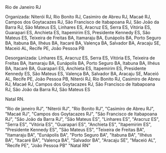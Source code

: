 Rio de Janeiro RJ 

Organizada:
Niterói RJ, Rio Bonito RJ, Casimiro de Abreu RJ, Macaé RJ, Campos dos Goytacazes RJ, São Francisco de Itabapoana RJ, São João da Barra RJ, São Mateus ES, Linhares ES, Aracruz ES, Serra ES, Vitória ES, Guarapari ES, Anchieta ES, Itapemirim ES, Presidente Kennedy ES, São Mateus ES, Teixeira de Freitas BA, Itamaraju BA, Eunápolis BA, Porto Seguro BA, Itabuna BA, Ilhéus BA, Itacaré BA, Valença BA, Salvador BA, Aracaju SE, Maceió AL, Recife PE, João Pessoa PB 


Desorganizada:
Linhares ES, Aracruz ES, Serra ES, Vitória ES,  Teixeira de Freitas BA, Itamaraju BA, Eunápolis BA, Porto Seguro BA, Itabuna BA, Ilhéus BA, Itacaré BA, Guarapari ES, Anchieta ES, Itapemirim ES, Presidente Kennedy ES, São Mateus ES, Valença BA, Salvador BA, Aracaju SE, Maceió AL, Recife PE, João Pessoa PB, Niterói RJ, Rio Bonito RJ, Casimiro de Abreu RJ, Macaé RJ, Campos dos Goytacazes RJ, São Francisco de Itabapoana RJ, São João da Barra RJ, São Mateus ES

Natal RN.



"Rio de janeiro RJ",
    "Niterói RJ",
    "Rio Bonito RJ",
    "Casimiro de Abreu RJ",
    "Macaé RJ",
    "Campos dos Goytacazes RJ",
    "São Francisco de Itabapoana RJ",
    "São João da Barra RJ",
    "São Mateus ES",
    "Linhares ES",
    "Aracruz ES",
    "Serra ES",
    "Vitória ES",
    "Guarapari ES",
    "Anchieta ES",
    "Itapemirim ES",
    "Presidente Kennedy ES",
    "São Mateus ES",
    "Teixeira de Freitas BA",
    "Itamaraju BA",
    "Eunápolis BA",
    "Porto Seguro BA",
    "Itabuna BA",
    "Ilhéus BA",
    "Itacaré BA",
    "Valença BA",
    "Salvador BA",
    "Aracaju SE",
    "Maceió AL",
    "Recife PE",
    "João Pessoa PB"
    "Natal RN"
